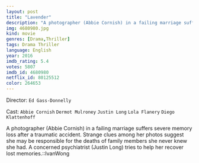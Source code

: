 ```yaml
---
layout: post
title: "Lavender"
description: "A photographer (Abbie Cornish) in a failing marriage suffers severe memory loss after a traumatic accident. Strange clues among her photos suggest she may be responsible for the deaths of family members she never knew she had. A concerned psychiatrist (Justin Long) tries to help her recover lost memories..."
img: 4680980.jpg
kind: movie
genres: [Drama,Thriller]
tags: Drama Thriller 
language: English
year: 2016
imdb_rating: 5.4
votes: 5807
imdb_id: 4680980
netflix_id: 80125512
color: 264653
---
```

Director: `Ed Gass-Donnelly`  

Cast: `Abbie Cornish` `Dermot Mulroney` `Justin Long` `Lola Flanery` `Diego Klattenhoff` 

A photographer (Abbie Cornish) in a failing marriage suffers severe memory loss after a traumatic accident. Strange clues among her photos suggest she may be responsible for the deaths of family members she never knew she had. A concerned psychiatrist (Justin Long) tries to help her recover lost memories.::IvanWong